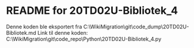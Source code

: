 # README for 20TD02U-Bibliotek_4
Denne koden ble eksportert fra C:\WikiMigration\git\code_dump\20TD02U-Bibliotek.md
Link til denne koden: C:\WikiMigration\git\code_repo\Python\20TD02U-Bibliotek_4.py
